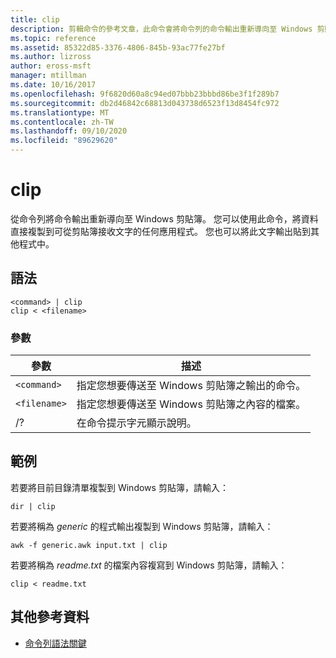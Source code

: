 ```yaml
---
title: clip
description: 剪輯命令的參考文章，此命令會將命令列的命令輸出重新導向至 Windows 剪貼簿。
ms.topic: reference
ms.assetid: 85322d85-3376-4806-845b-93ac77fe27bf
ms.author: lizross
author: eross-msft
manager: mtillman
ms.date: 10/16/2017
ms.openlocfilehash: 9f6820d60a8c94ed07bbb23bbbd86be3f1f289b7
ms.sourcegitcommit: db2d46842c68813d043738d6523f13d8454fc972
ms.translationtype: MT
ms.contentlocale: zh-TW
ms.lasthandoff: 09/10/2020
ms.locfileid: "89629620"
---
```

# <a name="clip"></a>clip

從命令列將命令輸出重新導向至 Windows 剪貼簿。 您可以使用此命令，將資料直接複製到可從剪貼簿接收文字的任何應用程式。 您也可以將此文字輸出貼到其他程式中。

## <a name="syntax"></a>語法

```
<command> | clip
clip < <filename>
```

### <a name="parameters"></a>參數

| 參數 | 描述 |
| --------- | ----------- |
| `<command>` | 指定您想要傳送至 Windows 剪貼簿之輸出的命令。 |
| `<filename>` | 指定您想要傳送至 Windows 剪貼簿之內容的檔案。 |
| /? | 在命令提示字元顯示說明。 |

## <a name="examples"></a>範例

若要將目前目錄清單複製到 Windows 剪貼簿，請輸入：

```
dir | clip
```

若要將稱為 *generic* 的程式輸出複製到 Windows 剪貼簿，請輸入：

```
awk -f generic.awk input.txt | clip
```

若要將稱為 *readme.txt* 的檔案內容複寫到 Windows 剪貼簿，請輸入：

```
clip < readme.txt
```

## <a name="additional-references"></a>其他參考資料

- [命令列語法關鍵](command-line-syntax-key.md)